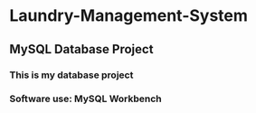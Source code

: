# Laundry-Management-System
## MySQL Database Project
### This is my database project
### Software use: MySQL Workbench
